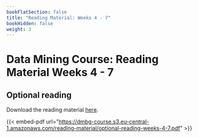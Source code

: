 ```yaml
---
bookFlatSection: false
title: "Reading Material: Weeks 4 - 7"
bookHidden: false
weight: 3
---
```


# Data Mining Course: Reading Material Weeks 4 - 7

## Optional reading

Download the reading material [here](https://dmbg-course.s3.eu-central-1.amazonaws.com/reading-material/optional-reading-weeks-4-7.pdf).

{{< embed-pdf url="https://dmbg-course.s3.eu-central-1.amazonaws.com/reading-material/optional-reading-weeks-4-7.pdf" >}}
